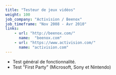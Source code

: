 ```yaml
---
title: "Testeur de jeux vidéos"
weight: 100
job_company: "Activision / Beenox"
job_timeframe: "Nov 2008 - Avr 2010"
links:
    - url: "http://beenox.com/" 
      name:  "beenox.com"
    - url: "https://www.activision.com/"
      name: "activision.com"      
---
```


* Test général de fonctionnalité.
* Test "First Party" (Microsoft, Sony et Nintendo) 